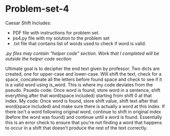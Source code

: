 # Problem-set-4
Caesar Shift
Includes:
  - PDF file with instructions for problem set. 
  - ps4.py file with my solution to the problem set
  - .txt file that contains list of words used to check if word is valid.
  
  *.py files may contain "helper code" section. Work that I completed will be outside the helper code section*

Ultimate goal is to decipher the end text given by professor. Two dicts are created, one for upper-case and lower-case. Will shift the text, check for a space, concatenate all the letters before found space and check to see if it is a valid word using is_word. This is where my code deviates from the pseudo. 
Psuedo code:
  Once word is found, store word in a sentence, shift everything after that word(space included) starting from shift 0 at that index. 
My code: 
  Once word is found, store shift value, shift text after that word(space included) and make sure there is actually a word at this index. If there isn't a word following original word, continue to shift in original index (before the word was found) and continue until a word is found. 
  Essentially this is an error check to ensure that you're not finding a word that happens to occur in a shift that doesn't produce the rest of the text correctly. 
